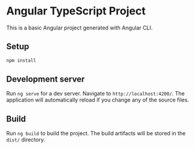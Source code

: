 # Angular TypeScript Project

This is a basic Angular project generated with Angular CLI.

## Setup

```bash
npm install
```

## Development server

Run `ng serve` for a dev server. Navigate to `http://localhost:4200/`.
The application will automatically reload if you change any of the source files.

## Build

Run `ng build` to build the project. The build artifacts will be stored in the `dist/` directory.